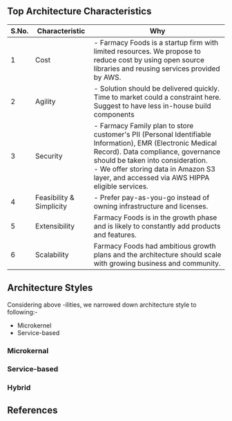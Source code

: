 <h2>Top Architecture Characteristics</h2>

S.No.|Characteristic|Why
-----|--------------|---
1|Cost| - Farmacy Foods is a startup firm with limited resources. We propose to reduce cost by using open source libraries and reusing services provided by AWS. 
2|Agility| - Solution should be delivered quickly. Time to market could a constraint here. Suggest to have less in-house build components 
3|Security| - Farmacy Family plan to store customer's PII (Personal Identifiable Information), EMR (Electronic Medical Record). Data compliance, governance should be taken into consideration. <br/>- We offer storing data in Amazon S3 layer, and accessed via AWS HIPPA eligible services. 
4|Feasibility & Simplicity| - Prefer pay-as-you-go instead of owning infrastructure and licenses.
5|Extensibility|Farmacy Foods is in the growth phase and is likely to constantly add products and features.
6|Scalability|Farmacy Foods had ambitious growth plans and the architecture should scale with growing business and community.


<h2>Architecture Styles</h2>

Considering above -ilities, we narrowed down architecture style to following:-
  * Microkernel
  * Service-based

<h3>Microkernal</h3>

<h3>Service-based</h3>

<h3>Hybrid</h3>

<h2>References</h2>
